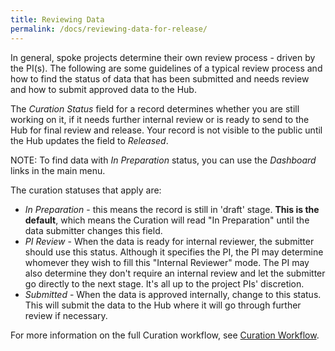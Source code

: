 ```yaml
---
title: Reviewing Data
permalink: /docs/reviewing-data-for-release/
---
```


In general, spoke projects determine their own review process - driven by the PI(s). The following are some guidelines of a typical review process and how to find the status of data that has been submitted and needs review and how to submit approved data to the Hub.

The _Curation Status_ field for a record determines whether you are still working on it, if it needs further internal review or is ready to send to the Hub for final review and release. Your record is not visible to the public until the Hub updates the field to _Released_.

NOTE: To find data with _In Preparation_ status, you can use the _Dashboard_ links in the main menu. 

The curation statuses that apply are:
* _In Preparation_ - this means the record is still in 'draft' stage. **This is the default**, which means the Curation will read "In Preparation" until the data submitter changes this field.
* _PI Review_ - When the data is ready for internal reviewer, the submitter should use this status. Although it specifies the PI, the PI may determine whomever they wish to fill this "Internal Reviewer" mode. The PI may also determine they don't require an internal review and let the submitter go directly to the next stage. It's all up to the project PIs' discretion.
* _Submitted_ - When the data is approved internally, change to this status. This will submit the data to the Hub where it will go through further review if necessary.

For more information on the full Curation workflow, see [Curation Workflow](https://github.com/informatics-isi-edu/gudmap-rbk/wiki/Curation-Workflow/).

